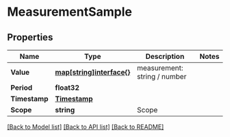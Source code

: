 # MeasurementSample

## Properties

Name | Type | Description | Notes
------------ | ------------- | ------------- | -------------
**Value** | [**map[string]interface{}**](.md) | measurement: string / number | 
**Period** | **float32** |  | 
**Timestamp** | [**Timestamp**](Timestamp.md) |  | 
**Scope** | **string** | Scope | 

[[Back to Model list]](../README.md#documentation-for-models) [[Back to API list]](../README.md#documentation-for-api-endpoints) [[Back to README]](../README.md)


